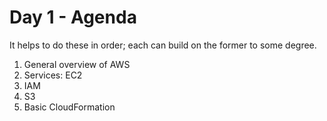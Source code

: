 # Day 1 - Agenda

It helps to do these in order; each can build on the former to some
degree.

1. General overview of AWS
1. Services: EC2
1. IAM
1. S3
1. Basic CloudFormation
